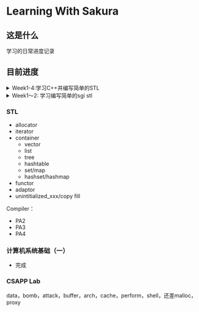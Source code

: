 # Learning With Sakura

## 这是什么

学习的日常进度记录

## 目前进度

<details>
<summary>Week1-4:学习C++并编写简单的STL</summary>
### 主项目
传送门：[My-Tiny-STL](https://github.com/ChenyuZhuWhiskey/MyTinySTL)
### 总结
- 主要配合侯捷视频以及SGI STL编写。STL分为6个组件：allocator，iterator，container，functor，adaptor，algorithm
- allocator(simple)：内存分配
	- 分配内存(allocate)的过程实际上就是`operator::new`的包装，`operator::new`就是`malloc`。BTW，没有必要使用侯捷推崇的内存池分配法，因为GNU C的`malloc()`本来就是在用内存池，侯捷没读过`malloc()`的源代码张口就莱。
	- deallocate的过程则包装了free()
	- construct:调用构造函数`::new()`
	- destruct:这里使用了模板偏特化的技巧，对于`__IS_POD_TYPE()`为`__true_type`的(primitive)，跳过析构过程，对于`__IS_POD_TYPE()`为`__false_type`(对象)则调用析构函数
- iterator：迭代器实际上就是泛化的指针，不同的iter操作级别不同，forward只能向前，bidirectional能向前向后，random_access能任意加减(一般指向连续空间的容器，比如vector)
- adaptor：简单容器改造一下得到的其他容器
- container：容器是STL提供的标准数据结构，我在myTinySTL中实现了几个比较重要的数据结构：
	- vector：三根指向连续内存，空间不够时申请一块2*size的新内存然后用`initialized_copy()`拷贝赋值
![stl_vector](https://chenyu-blog-img-1302348848.cos.ap-shanghai.myqcloud.com/stl_mem_diagram/stl_vector.png)	
	- list：双向链表，首尾相连（环状）
![stl_list](https://chenyu-blog-img-1302348848.cos.ap-shanghai.myqcloud.com/stl_mem_diagram/stl_list.png)
	- tree:红黑树。
由于在写STL时没有系统学习过数据结构，因此补充了一下数据结构的知识。搜索树结构实际上启发于binary search，对于一个定义了比较的并且sorted in ordered的sequence，我们就可以使用binary search将复杂度降到log(n)。于是想到构造一种二叉搜索树：
```C++
struct BSTree{
  _Data data;
  BSTree* left;
  BSTree* right;
};
```
其中满足性质`left < data, right > data`，因此在搜索节点时就可以使用binary search了：
```C++
static BSTree* Search(BSTree* __tree, _Data& __data){
    if(!__tree){
        return nullptr;
    }
    if(__data.equal(__tree.data)){
        return __tree;
    }
    if(__data > __tree.data){
        return Search(__tree->right, __data);
    }else{
        return Search(__tree->left, __data);
    }
}
```
但如果全部节点集中在left或者right，那么`BSTree`就退化成了有序链表，搜索复杂度重新变回o(N)。于是我们就想办法改进一下。
#### B Tree
构造一个叫B Tree的结构，让每一个节点能存储L个数据，并且让这个节点能连接L+1个子节点，这样每个数据就对应了一个left和right，并且我们形式上保留BSTree的`left<data, right>data`。
#### Rotation
另外一种改进方法就是定义rotation操作。leftrorate就是把这个节点和`__tree.right`交换位置，让父节点指向它，然后它再移动到`__tree.right`的`left`上，通过有限次的`rotate`操作，我们可以将`BSTree`变成最佳的平衡二叉状态。
#### 红黑树
##### 定义与性质
有了前面的两种优化思路，我们就能定义红黑树了，红黑树其实就是`2-3Tree + Btree`,我们知道，B Tree其实在形式上已经高度平衡了，但肯定是BSTree才能用，那么我们就做一个约定将2-3 Tree转化为BSTree，这种带有约定的BStree就是红黑树：
split一个node后，右着（大的）成为父节点
![BT_to_RBT](https://chenyu-learning-with-sakura-img-1302348848.cos.ap-nanjing.myqcloud.com/20200608/BTree_to_RBT.png)
同时，将split后的边标为红色，其余为黑色。
根据这个定义，我们能得到红黑树的两条性质：
- 一个节点不可能有两条红色的边
- 根节点到每一条路径的黑色边数量相等
性质一是显然的，假如一个节点有两条红边，对应的2-3Tree就是这样：
![RBTImp](https://chenyu-learning-with-sakura-img-1302348848.cos.ap-nanjing.myqcloud.com/20200608/RBTree_imba_case.png)
显然违反了2-3Tree的定义。
性质二也是显然的，2-3Tree本来就是平衡树，split只会产生新的红边，那么每个路径通过的黑边自然相同。
根据性质1和2，能得到推论：
- 红黑树root到leaf最大路径长度是2N+1，其中N是黑边数量
证明：根据性质1，一个节点不可能有两条红边，那么一个路径上边最多的情况就是红黑相间，此时红边最多N+1个，于是最大路径不超过N+(N+1)=2N+1，证毕。
根据此推论，可以得到红黑树搜索算法时间复杂度：o(logn).
##### 插入算法
对于红黑树节点的插入算法，实际上就是把2-3Tree的插入算法步骤通过定义约定映射到BSTree就行了：
- 第一步：add。add会出现两种case：insert的新值到左或者右边（其余case都是insert后不违反定义的，就不提了）
![Insert_Add](https://chenyu-learning-with-sakura-img-1302348848.cos.ap-nanjing.myqcloud.com/20200608/RBT_insert_add.png)
![Insert_Add_case2](https://chenyu-learning-with-sakura-img-1302348848.cos.ap-nanjing.myqcloud.com/20200608/RBT_insert_add_case2.png)
假如是case2，我们先用rotateRight将它变为case1;
![Insert_rotate_case2to1](https://chenyu-learning-with-sakura-img-1302348848.cos.ap-nanjing.myqcloud.com/20200608/RBT_insert_rotate_case2tocase1.png)
- 第二部splite：实际上就是变换边的颜色：
![Insert_split](https://chenyu-learning-with-sakura-img-1302348848.cos.ap-nanjing.myqcloud.com/20200608/RBT_insert_splite.png)
假如插入节点没有违反红黑树规则1，那么就不用flip，假如flip后父节点违反规则1，则递归进行前面步骤。
##### 顺便吐槽一下
STL C++的红黑树插入没用递归来写，代码的if嵌套极其复杂，不知道开发人员怎么想的。
	- hashtable：算是一种vector的adaptor。
#### hash table
hashtable追求的是检索时算法复杂度为o(1)。在检索时对一个数组输入key时会获得常量复杂度，hash table就基于这样的思想。hash table设计时没用什么数学，纯粹是经验。现在我有a series of obj要存储到一个空间中，并且在search时像数组输入key一样立即返回值，那么一种可行的方法如下：
- 给出一个hash func，根据obj的key计算对应hash值
- 将obj存储在对应值编号的空间中
- 如果有不同的obj计算出了相同的hash值，那就将这个空间作为链表，在保证链表长度足够短时，检索链表的迭代时间就可以忽略不计，当作常量处理
大多数hash table用的hash函数就是将key除以bucket的size取余：
```C++
size_type hash_func(Obj& __obj, Bucket& __bucket){
    return __obj.key%__bucket.size()
}
```
具体实现地话，在stl中，bucket就是一个(`std::vector<*_Node>`)，`_Node`是单链表：
![stl_hashtable](https://chenyu-blog-img-1302348848.cos.ap-shanghai.myqcloud.com/stl_mem_diagram/stl_hashtable.png)
判断链表是否过长时使用一种经验方法：当插入数大于bucket的size时，就认为链表过长，此时重新申请更大空间，并按照hash函数重新分配各个obj。
![HT_size](https://chenyu-learning-with-sakura-img-1302348848.cos.ap-nanjing.myqcloud.com/20200608/hashTable_size.png)
stl的size就是这么取的，第一个是53，接下来不断加倍，取最近的素数作为新的size。
	- map/set：adaptor，底层数据结构就是一个红黑树
	- hashmap/hashset：adaptor，底层数据结构就是一个hashtable.
</details>

<details>
<summary>Week1～2: 学习编写简单的sgi stl</summary>

### 主项目：

传送门: [GraVity0-stl](https://github.com/yytgravity/Daily-learning-record/tree/master/第1～2周/GraVity0_stl)

### Question 1 ： vector编写过程中的安全问题思考：

传送门: [vector编写过程中的安全问题思考](https://github.com/yytgravity/Daily-learning-record/blob/master/%E7%AC%AC1%EF%BD%9E2%E5%91%A8/%E6%80%9D%E8%80%83%E9%A2%98/vector%E7%BC%96%E5%86%99%E8%BF%87%E7%A8%8B%E4%B8%AD%E7%9A%84%E5%AE%89%E5%85%A8%E9%97%AE%E9%A2%98%E6%80%9D%E8%80%83.md)

### Question 2 ：为什么实现了uninitialized_xxx和copy/fill这样两组不同的函数：

传送门: [为什么实现了uninitialized_xxx和copy/fill这样两组不同的函数](https://github.com/yytgravity/Daily-learning-record/blob/master/%E7%AC%AC1%EF%BD%9E2%E5%91%A8/%E6%80%9D%E8%80%83%E9%A2%98/%E4%B8%BA%E4%BB%80%E4%B9%88%E5%AE%9E%E7%8E%B0%E4%BA%86uninitialized_xxx%E5%92%8Ccopy:fill%E8%BF%99%E6%A0%B7%E4%B8%A4%E7%BB%84%E4%B8%8D%E5%90%8C%E7%9A%84%E5%87%BD%E6%95%B0.md)

### Question 3 ：绘制每个容器在内存里的对象存储图

传送门: [绘制每个容器在内存里的对象存储图](https://github.com/yytgravity/Daily-learning-record/blob/master/%E7%AC%AC1%EF%BD%9E2%E5%91%A8/%E6%80%9D%E8%80%83%E9%A2%98/%E7%BB%98%E5%88%B6%E6%AF%8F%E4%B8%AA%E5%AE%B9%E5%99%A8%E5%9C%A8%E5%86%85%E5%AD%98%E9%87%8C%E7%9A%84%E5%AF%B9%E8%B1%A1%E5%AD%98%E5%82%A8%E5%9B%BE.md)

### Question 4 ：测试题目

传送门: [小测试](https://github.com/yytgravity/Daily-learning-record/tree/master/第1～2周/小测验)

### Question 5 ：学习一下师傅们的漏洞思路：

传送门: [学习一下](https://github.com/yytgravity/Daily-learning-record/blob/master/%E7%AC%AC1%EF%BD%9E2%E5%91%A8/%E6%80%9D%E8%80%83%E9%A2%98/%E5%80%9F%E9%89%B4.md)

</details>

### STL

- allocator
- iterator
- container
  - vector
  - list 
  - tree
  - hashtable
  - set/map
  - hashset/hashmap
- functor
- adaptor
- unintitialized_xxx/copy fill

Compiler：

- PA2
- PA3
- PA4

### 计算机系统基础（一）

- 完成

### CSAPP Lab

data，bomb，attack，buffer，arch，cache，perform，shell，还差malloc，proxy